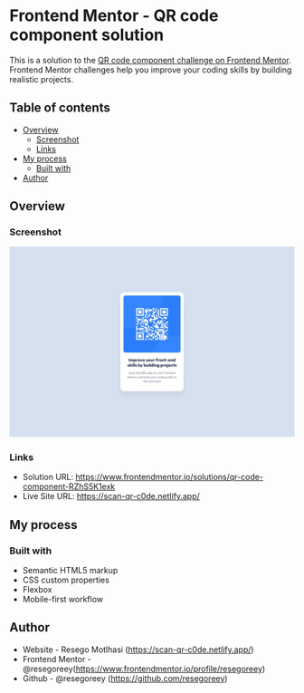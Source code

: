 # Frontend Mentor - QR code component solution

This is a solution to the [QR code component challenge on Frontend Mentor](https://www.frontendmentor.io/challenges/qr-code-component-iux_sIO_H). Frontend Mentor challenges help you improve your coding skills by building realistic projects. 

## Table of contents

- [Overview](#overview)
  - [Screenshot](#screenshot)
  - [Links](#links)
- [My process](#my-process)
  - [Built with](#built-with)
- [Author](#author)


## Overview

### Screenshot

![alt text](design/desktop-design.jpg)



### Links

- Solution URL: https://www.frontendmentor.io/solutions/qr-code-component-RZhS5K1exk
- Live Site URL: https://scan-qr-c0de.netlify.app/

## My process

### Built with

- Semantic HTML5 markup
- CSS custom properties
- Flexbox
- Mobile-first workflow


## Author

- Website - Resego Motlhasi (https://scan-qr-c0de.netlify.app/)
- Frontend Mentor - @resegoreey(https://www.frontendmentor.io/profile/resegoreey)
- Github - @resegoreey (https://github.com/resegoreey)


